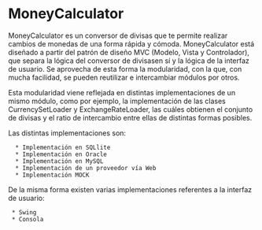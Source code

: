 # MoneyCalculator

MoneyCalculator es un conversor de divisas que te permite realizar cambios de monedas de una forma rápida y cómoda. MoneyCalculator está diseñado a partir del patrón de diseño MVC (Modelo, Vista y Controlador), que separa la lógica del conversor de divisasen sí y la lógica de la interfaz de usuario. Se aprovecha de esta forma la modularidad, con la que, con mucha facilidad, se pueden reutilizar e intercambiar módulos por otros.

Esta modularidad viene reflejada en distintas implementaciones de un mismo módulo, como por ejemplo, la implementación de las clases CurrencySetLoader y ExchangeRateLoader, las cuáles obtienen el conjunto de divisas y el ratio de intercambio entre ellas de distintas formas posibles.

Las distintas implementaciones son:

      * Implementación en SQLlite
      * Implementación en Oracle
      * Implementación en MySQL
      * Implementación de un proveedor vía Web
      * Implementación MOCK

De la misma forma existen varias implementaciones referentes a la interfaz de usuario:

     * Swing
     * Consola
